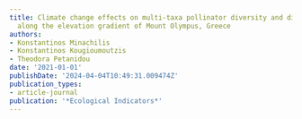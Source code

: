 ```yaml
---
title: Climate change effects on multi-taxa pollinator diversity and distribution
  along the elevation gradient of Mount Olympus, Greece
authors:
- Konstantinos Minachilis
- Konstantinos Kougioumoutzis
- Theodora Petanidou
date: '2021-01-01'
publishDate: '2024-04-04T10:49:31.009474Z'
publication_types:
- article-journal
publication: '*Ecological Indicators*'
---
```


